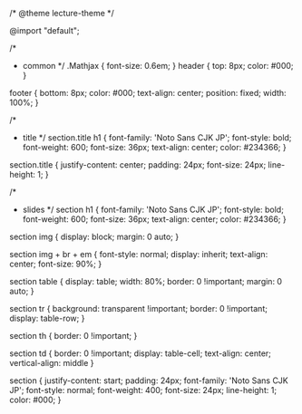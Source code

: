/* @theme lecture-theme */

@import "default";

/*
 * common
 */
.Mathjax { font-size: 0.6em; }
header {
  top: 8px;
  color: #000;
}

footer {
  bottom: 8px;
  color: #000;
  text-align: center;
  position: fixed;
  width: 100%;
}

/*
 * title
 */
section.title h1 {
  font-family: 'Noto Sans CJK JP';
  font-style: bold;
  font-weight: 600;
  font-size: 36px;
  text-align: center;
  color: #234366;
}

section.title {
  justify-content: center;
  padding: 24px;
  font-size: 24px;
  line-height: 1;
}

/*
 * slides
 */
section h1 {
  font-family: 'Noto Sans CJK JP';
  font-style: bold;
  font-weight: 600;
  font-size: 36px;
  text-align: center;
  color: #234366;
}

section img {
  display: block;
  margin: 0 auto;
}

section img + br + em {
    font-style: normal;
    display: inherit;
    text-align: center;
    font-size: 90%;
}

section table {
  display: table;
  width: 80%;
  border: 0 !important;
  margin: 0 auto;
}

section tr {
  background: transparent !important;
  border: 0 !important;
  display: table-row;
}

section th {
  border: 0 !important;
}

section td {
  border: 0 !important;
  display: table-cell;
  text-align: center;
  vertical-align: middle
}

section {
  justify-content: start;
  padding: 24px;
  font-family: 'Noto Sans CJK JP';
  font-style: normal;
  font-weight: 400;
  font-size: 24px;
  line-height: 1;
  color: #000;
}
